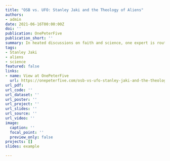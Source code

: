 ```yaml
---
title: "OSB vs. UFO: Stanley Jaki and the Theology of Aliens"
authors:
- admin
date: 2021-06-16T00:00:00Z
doi: ''
publication: OnePeterFive
publication_short: ''
summary: In heated discussions on faith and science, one expert is routinely overlooked: Stanley L. Jaki, OSB (1924-2009). Jaki, a Hungarian priest, was one of the most decorated scientists of his generation. 
tags:
- Stanley Jaki
- aliens
- science
featured: false
links:
- name: View at OnePeterFive
  url: https://onepeterfive.com/osb-vs-ufo-stanley-jaki-and-the-theology-of-aliens/
url_pdf: 
url_code: ''
url_dataset: ''
url_poster: ''
url_project: ''
url_slides: ''
url_source: ''
url_video: ''
image:
  caption: ''
  focal_point: ''
  preview_only: false
projects: []
slides: example

---
```

